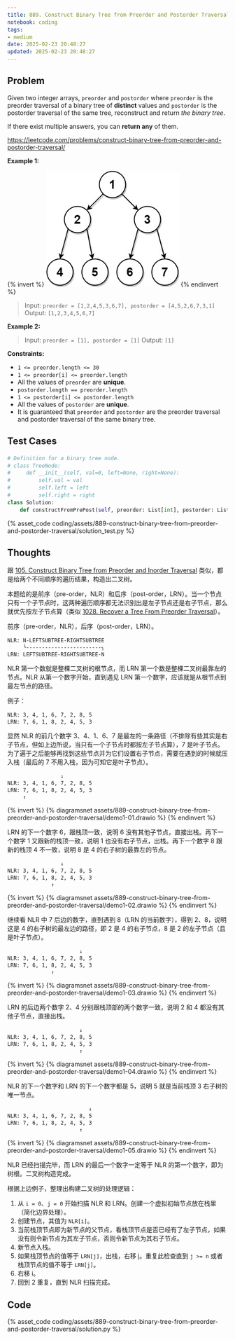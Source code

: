 ```yaml
---
title: 889. Construct Binary Tree from Preorder and Postorder Traversal
notebook: coding
tags:
- medium
date: 2025-02-23 20:48:27
updated: 2025-02-23 20:48:27
---
```

## Problem

Given two integer arrays, `preorder` and `postorder` where `preorder` is the preorder traversal of a binary tree of **distinct** values and `postorder` is the postorder traversal of the same tree, reconstruct and return _the binary tree_.

If there exist multiple answers, you can **return any** of them.

<https://leetcode.com/problems/construct-binary-tree-from-preorder-and-postorder-traversal/>

**Example 1:**

{% invert %}
![case1](assets/889-construct-binary-tree-from-preorder-and-postorder-traversal/case1.png)
{% endinvert %}

> Input: `preorder = [1,2,4,5,3,6,7], postorder = [4,5,2,6,7,3,1]`
> Output: `[1,2,3,4,5,6,7]`

**Example 2:**

> Input: `preorder = [1], postorder = [1]`
> Output: `[1]`

**Constraints:**

- `1 <= preorder.length <= 30`
- `1 <= preorder[i] <= preorder.length`
- All the values of `preorder` are **unique**.
- `postorder.length == preorder.length`
- `1 <= postorder[i] <= postorder.length`
- All the values of `postorder` are **unique**.
- It is guaranteed that `preorder` and `postorder` are the preorder traversal and postorder traversal of the same binary tree.

## Test Cases

``` python
# Definition for a binary tree node.
# class TreeNode:
#     def __init__(self, val=0, left=None, right=None):
#         self.val = val
#         self.left = left
#         self.right = right
class Solution:
    def constructFromPrePost(self, preorder: List[int], postorder: List[int]) -> Optional[TreeNode]:
```

{% asset_code coding/assets/889-construct-binary-tree-from-preorder-and-postorder-traversal/solution_test.py %}

## Thoughts

跟 [105. Construct Binary Tree from Preorder and Inorder Traversal](105-construct-binary-tree-from-preorder-and-inorder-traversal) 类似，都是给两个不同顺序的遍历结果，构造出二叉树。

本题给的是前序（pre-order，NLR）和后序（post-order，LRN）。当一个节点只有一个子节点时，这两种遍历顺序都无法识别出是左子节点还是右子节点，那么就优先按左子节点算（类似 [1028. Recover a Tree From Preorder Traversal](1028-recover-a-tree-from-preorder-traversal)）。

前序（pre-order，NLR），后序（post-order，LRN）。

``` text
NLR: N-LEFTSUBTREE-RIGHTSUBTREE
     ╰------------------------╮
LRN: LEFTSUBTREE-RIGHTSUBTREE-N
```

NLR 第一个数就是整棵二叉树的根节点，而 LRN 第一个数是整棵二叉树最靠左的节点。NLR 从第一个数字开始，直到遇见 LRN 第一个数字，应该就是从根节点到最左节点的路径。

例子：

``` text
NLR: 3, 4, 1, 6, 7, 2, 8, 5
LRN: 7, 6, 1, 8, 2, 4, 5, 3
```

显然 NLR 的前几个数字 3、4、1、6、7 是最左的一条路径（不排除有些其实是右子节点，但如上边所说，当只有一个子节点时都按左子节点算），7 是叶子节点。为了遍于之后能够再找到这些节点并为它们设置右子节点，需要在遇到的时候就压入栈（最后的 7 不用入栈，因为可知它是叶子节点）。

``` text
                 ↓
NLR: 3, 4, 1, 6, 7, 2, 8, 5
LRN: 7, 6, 1, 8, 2, 4, 5, 3
     ↑
```

{% invert %}
{% diagramsnet assets/889-construct-binary-tree-from-preorder-and-postorder-traversal/demo1-01.drawio %}
{% endinvert %}

LRN 的下一个数字 6，跟栈顶一致，说明 6 没有其他子节点，直接出栈。再下一个数字 1 又跟新的栈顶一致，说明 1 也没有右子节点，出栈。再下一个数字 8 跟新的栈顶 4 不一致，说明 8 是 4 的右子树的最靠左的节点。

``` text
                 ↓
NLR: 3, 4, 1, 6, 7, 2, 8, 5
LRN: 7, 6, 1, 8, 2, 4, 5, 3
              ↑
```

{% invert %}
{% diagramsnet assets/889-construct-binary-tree-from-preorder-and-postorder-traversal/demo1-02.drawio %}
{% endinvert %}

继续看 NLR 中 7 后边的数字，直到遇到 8（LRN 的当前数字），得到 2、8，说明这是 4 的右子树的最左边的路径，即 2 是 4 的右子节点，8 是 2 的左子节点（且是叶子节点）。

``` text
                       ↓
NLR: 3, 4, 1, 6, 7, 2, 8, 5
LRN: 7, 6, 1, 8, 2, 4, 5, 3
              ↑
```

{% invert %}
{% diagramsnet assets/889-construct-binary-tree-from-preorder-and-postorder-traversal/demo1-03.drawio %}
{% endinvert %}

LRN 的后边两个数字 2、4 分别跟栈顶部的两个数字一致，说明 2 和 4 都没有其他子节点，直接出栈。

``` text
                       ↓
NLR: 3, 4, 1, 6, 7, 2, 8, 5
LRN: 7, 6, 1, 8, 2, 4, 5, 3
                       ↑
```

{% invert %}
{% diagramsnet assets/889-construct-binary-tree-from-preorder-and-postorder-traversal/demo1-04.drawio %}
{% endinvert %}

NLR 的下一个数字和 LRN 的下一个数字都是 5，说明 5 就是当前栈顶 3 右子树的唯一节点。

``` text
                          ↓
NLR: 3, 4, 1, 6, 7, 2, 8, 5
LRN: 7, 6, 1, 8, 2, 4, 5, 3
                       ↑
```

{% invert %}
{% diagramsnet assets/889-construct-binary-tree-from-preorder-and-postorder-traversal/demo1-05.drawio %}
{% endinvert %}

NLR 已经扫描完毕，而 LRN 的最后一个数字一定等于 NLR 的第一个数字，即为树根。二叉树构造完成。

根据上边例子，整理出构建二叉树的处理逻辑：

1. 从 `i = 0`、`j = 0` 开始扫描 NLR 和 LRN。创建一个虚拟初始节点放在栈里（简化边界处理）。
2. 创建节点，其值为 `NLR[i]`。
3. 当前栈顶节点即为新节点的父节点，看栈顶节点是否已经有了左子节点，如果没有则令新节点为其左子节点，否则令新节点为其右子节点。
4. 新节点入栈。
5. 如果栈顶节点的值等于 `LRN[j]`，出栈，右移 j。重复此检查直到 `j >= n` 或者栈顶节点的值不等于 `LRN[j]`。
6. 右移 i。
7. 回到 2 重复，直到 NLR 扫描完成。

## Code

{% asset_code coding/assets/889-construct-binary-tree-from-preorder-and-postorder-traversal/solution.py %}

